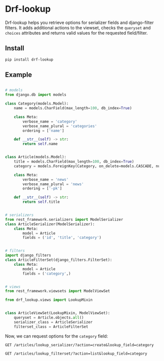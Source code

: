 # Drf-lookup

Drf-lookup helps you retrieve options for serializer fields and django-filter 
filters. It adds additional actions to the viewset, checks the `queryset` and 
`choices` attributes and returns valid values for the requested field/filter.

## Install

```bash
pip install drf-lookup
```

## Example

```python

# models
from django.db import models

class Category(models.Model):
    name = models.CharField(max_length=100, db_index=True)

    class Meta:
        verbose_name = 'category'
        verbose_name_plural = 'categories'
        ordering = ['name']

    def __str__(self) -> str:
        return self.name


class Article(models.Model):
    title = models.CharField(max_length=100, db_index=True)
    category = models.ForeignKey(Category, on_delete=models.CASCADE, null=True)

    class Meta:
        verbose_name = 'news'
        verbose_name_plural = 'news'
        ordering = ['-pk']

    def __str__(self) -> str:
        return self.title


# serializers
from rest_framework.serializers import ModelSerializer
class ArticleSerializer(ModelSerializer):
    class Meta:
        model = Article
        fields = ('id', 'title', 'category')


# filters
import django_filters
class ArticleFilterSet(django_filters.FilterSet):
    class Meta:
        model = Article
        fields = ('category',)


# views
from rest_framework.viewsets import ModelViewSet

from drf_lookup.views import LookupMixin


class ArticleViewSet(LookupMixin, ModelViewSet):
    queryset = Article.objects.all()
    serializer_class = ArticleSerializer
    filterset_class = ArticleFilterSet

```

Now, we can request options for the `category` field:

```
GET /articles/lookup_serializer/?action=create&lookup_field=category

GET /articles/lookup_filterset/?action=list&lookup_field=category
```
